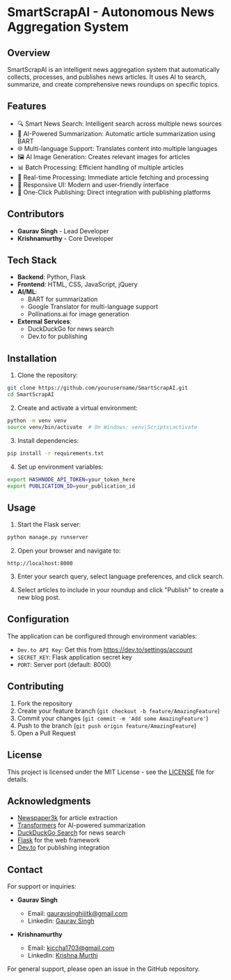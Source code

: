 # SmartScrapAI - Autonomous News Aggregation System

## Overview
SmartScrapAI is an intelligent news aggregation system that automatically collects, processes, and publishes news articles. It uses AI to search, summarize, and create comprehensive news roundups on specific topics.

## Features
- 🔍 Smart News Search: Intelligent search across multiple news sources
- 📝 AI-Powered Summarization: Automatic article summarization using BART
- 🌐 Multi-language Support: Translates content into multiple languages
- 🖼️ AI Image Generation: Creates relevant images for articles
- 📊 Batch Processing: Efficient handling of multiple articles
- 🔄 Real-time Processing: Immediate article fetching and processing
- 📱 Responsive UI: Modern and user-friendly interface
- 🚀 One-Click Publishing: Direct integration with publishing platforms

## Contributors
- **Gaurav Singh** - Lead Developer
- **Krishnamurthy** - Core Developer

## Tech Stack
- **Backend**: Python, Flask
- **Frontend**: HTML, CSS, JavaScript, jQuery
- **AI/ML**: 
  - BART for summarization
  - Google Translator for multi-language support
  - Pollinations.ai for image generation
- **External Services**:
  - DuckDuckGo for news search
  - Dev.to for publishing

## Installation

1. Clone the repository:
```bash
git clone https://github.com/yourusername/SmartScrapAI.git
cd SmartScrapAI
```

2. Create and activate a virtual environment:
```bash
python -m venv venv
source venv/bin/activate  # On Windows: venv\Scripts\activate
```

3. Install dependencies:
```bash
pip install -r requirements.txt
```

4. Set up environment variables:
```bash
export HASHNODE_API_TOKEN=your_token_here
export PUBLICATION_ID=your_publication_id
```

## Usage

1. Start the Flask server:
```bash
python manage.py runserver
```

2. Open your browser and navigate to:
```
http://localhost:8000
```

3. Enter your search query, select language preferences, and click search.

4. Select articles to include in your roundup and click "Publish" to create a new blog post.

## Configuration

The application can be configured through environment variables:

- `Dev.to API Key`: Get this from https://dev.to/settings/account
- `SECRET_KEY`: Flask application secret key
- `PORT`: Server port (default: 8000)

## Contributing

1. Fork the repository
2. Create your feature branch (`git checkout -b feature/AmazingFeature`)
3. Commit your changes (`git commit -m 'Add some AmazingFeature'`)
4. Push to the branch (`git push origin feature/AmazingFeature`)
5. Open a Pull Request

## License

This project is licensed under the MIT License - see the [LICENSE](LICENSE) file for details.

## Acknowledgments
- [Newspaper3k](https://newspaper.readthedocs.io/) for article extraction
- [Transformers](https://huggingface.co/transformers/) for AI-powered summarization
- [DuckDuckGo Search](https://github.com/deedy5/duckduckgo_search) for news search
- [Flask](https://flask.palletsprojects.com/) for the web framework
- [Dev.to](https://dev.to/) for publishing integration

## Contact

For support or inquiries:
- **Gaurav Singh**
  - Email: gauravsinghiiitk@gmail.com
  - LinkedIn: [Gaurav Singh](https://www.linkedin.com/in/gaurav-singh-7a1472268/)

- **Krishnamurthy**
  - Email: kiccha1703@gmail.com
  - LinkedIn: [Krishna Murthi](https://www.linkedin.com/in/krishna9003762619murthi)

For general support, please open an issue in the GitHub repository.
